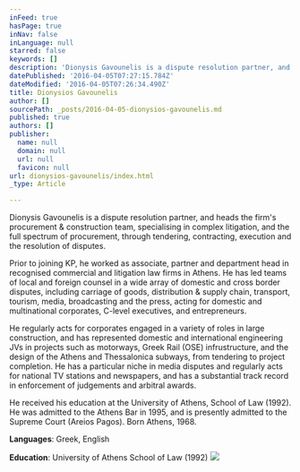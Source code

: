 ```yaml
---
inFeed: true
hasPage: true
inNav: false
inLanguage: null
starred: false
keywords: []
description: 'Dionysis Gavounelis is a dispute resolution partner, and heads the firm’s procurement & construction team, specialising in complex litigation, and the full spectrum of procurement, through tendering, contracting, execution and the resolution of disputes.'
datePublished: '2016-04-05T07:27:15.784Z'
dateModified: '2016-04-05T07:26:34.490Z'
title: Dionysios Gavounelis
author: []
sourcePath: _posts/2016-04-05-dionysios-gavounelis.md
published: true
authors: []
publisher:
  name: null
  domain: null
  url: null
  favicon: null
url: dionysios-gavounelis/index.html
_type: Article

---
```

Dionysis Gavounelis is a dispute resolution partner, and heads the firm's procurement & construction team, specialising in complex litigation, and the full spectrum of procurement, through tendering, contracting, execution and the resolution of disputes.

Prior to joining KP, he worked as associate, partner and department head in recognised commercial and litigation law firms in Athens. He has led teams of local and foreign counsel in a wide array of domestic and cross border disputes, including carriage of goods, distribution & supply chain, transport, tourism, media, broadcasting and the press, acting for domestic and multinational corporates, C-level executives, and entrepreneurs.

He regularly acts for corporates engaged in a variety of roles in large construction, and has represented domestic and international engineering JVs in projects such as motorways, Greek Rail (OSE) infrustructure, and the design of the Athens and Thessalonica subways, from tendering to project completion. He has a particular niche in media disputes and regularly acts for national TV stations and newspapers, and has a substantial track record in enforcement of judgements and arbitral awards.

He received his education at the University of Athens, School of Law (1992). He was admitted to the Athens Bar in 1995, and is presently admitted to the Supreme Court (Areios Pagos). Born Athens, 1968\.

**Languages**: Greek, English

**Education**: University of Athens School of Law (1992)
![](https://the-grid-user-content.s3-us-west-2.amazonaws.com/30d0d699-b853-4090-bfed-1e2c23f44b68.jpg)